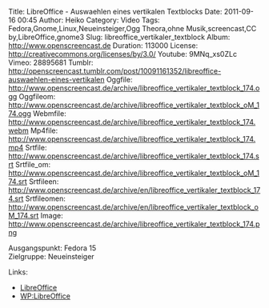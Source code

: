 Title: LibreOffice - Auswaehlen eines vertikalen Textblocks
Date: 2011-09-16 00:45
Author: Heiko
Category: Video
Tags: Fedora,Gnome,Linux,Neueinsteiger,Ogg Theora,ohne Musik,screencast,CC by,LibreOffice,gnome3
Slug: libreoffice_vertikaler_textblock
Album: http://www.openscreencast.de
Duration: 113000
License: http://creativecommons.org/licenses/by/3.0/
Youtube: 9MNq_xs0ZLc
Vimeo: 28895681
Tumblr: http://openscreencast.tumblr.com/post/10091161352/libreoffice-auswaehlen-eines-vertikalen
Oggfile: http://www.openscreencast.de/archive/libreoffice_vertikaler_textblock_174.ogg
Oggfileom: http://www.openscreencast.de/archive/libreoffice_vertikaler_textblock_oM_174.ogg
Webmfile: http://www.openscreencast.de/archive/libreoffice_vertikaler_textblock_174.webm
Mp4file: http://www.openscreencast.de/archive/libreoffice_vertikaler_textblock_174.mp4
Srtfile: http://www.openscreencast.de/archive/libreoffice_vertikaler_textblock_174.srt
Srtfile_om: http://www.openscreencast.de/archive/libreoffice_vertikaler_textblock_oM_174.srt
Srtfileen: http://www.openscreencast.de/archive/en/libreoffice_vertikaler_textblock_174.srt
Srtfileomen: http://www.openscreencast.de/archive/en/libreoffice_vertikaler_textblock_oM_174.srt
Image: http://www.openscreencast.de/archive/libreoffice_vertikaler_textblock_174.png

Ausgangspunkt: Fedora 15  
Zielgruppe: Neueinsteiger  

Links:

  * [LibreOffice](http://de.libreoffice.org/hilfe-kontakt/handbuecher/ "Link zu LibreOffice" )
  * [WP:LibreOffice](http://de.wikipedia.org/wiki/Libreoffice "LibreOffice" )

